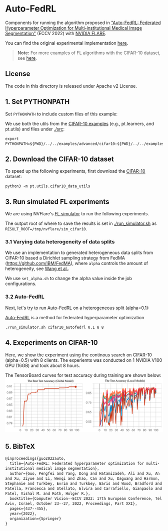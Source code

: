 # Auto-FedRL

Components for running the algorithm proposed in
["Auto-FedRL: Federated Hyperparameter Optimization for Multi-institutional Medical Image Segmentation"](https://arxiv.org/abs/2203.06338) (ECCV 2022)
with [NVIDIA FLARE](https://nvflare.readthedocs.io/en/main/index.html).

You can find the original experimental implementation [here](https://github.com/guopengf/Auto-FedRL).

> **Note:** For more examples of FL algorithms with the CIFAR-10 dataset,
> see [here](../../examples/cifar10).

## License

The code in this directory is released under Apache v2 License.

## 1. Set PYTHONPATH
Set `PYTHONPATH` to include custom files of this example:

We use both the utils from the [CIFAR-10 examples](../../examples/advanced/cifar10) (e.g., pt.learners, and pt.utils)
and files under [./src](./src):
```
export PYTHONPATH=${PWD}/../../examples/advanced/cifar10:${PWD}/../../examples/advanced/cifar10/pt/utils:${PWD}/src
```

## 2. Download the CIFAR-10 dataset
To speed up the following experiments, first download the [CIFAR-10](https://www.cs.toronto.edu/~kriz/cifar.html) dataset:
```
python3 -m pt.utils.cifar10_data_utils
```

## 3. Run simulated FL experiments

We are using NVFlare's [FL simulator](https://nvflare.readthedocs.io/en/latest/user_guide/fl_simulator.html) to run the following experiments.

The output root of where to save the results is set in [./run_simulator.sh](./run_simulator.sh) as `RESULT_ROOT=/tmp/nvflare/sim_cifar10`.

### 3.1 Varying data heterogeneity of data splits

We use an implementation to generated heterogeneous data splits from CIFAR-10 based a Dirichlet sampling strategy
from FedMA (https://github.com/IBM/FedMA), where `alpha` controls the amount of heterogeneity,
see [Wang et al.](https://arxiv.org/abs/2002.06440).

We use `set_alpha.sh` to change the alpha value inside the job configurations.

### 3.2 Auto-FedRL

Next, let's try to run Auto-FedRL on a heterogeneous split (alpha=0.1):

[Auto-FedRL](https://arxiv.org/abs/2203.06338) is a method for federated hyperparameter optimization
```
./run_simulator.sh cifar10_autofedrl 0.1 8 8
```

## 4. Exeperiments on CIFAR-10

Here, we show the experiment using the continous search on CIFAR-10 (alpha=0.5) with 8 clients. The experiemts was conducted on 1 NVIDIA V100 GPU (16GB) and took about 8 hours.

The TensorBoard curves for test accuracy during training are shown below:
![curves](./assets/fig.png)

## 5. BibTeX

```
@inproceedings{guo2022auto,
  title={Auto-FedRL: Federated hyperparameter optimization for multi-institutional medical image segmentation},
  author={Guo, Pengfei and Yang, Dong and Hatamizadeh, Ali and Xu, An and Xu, Ziyue and Li, Wenqi and Zhao, Can and Xu, Daguang and Harmon, Stephanie and Turkbey, Evrim and Turkbey, Baris and Wood, Bradford and Patella, Francesca and Stellato, Elvira and Carrafiello, Gianpaolo and Patel, Vishal M. and Roth, Holger R.},
  booktitle={Computer Vision--ECCV 2022: 17th European Conference, Tel Aviv, Israel, October 23--27, 2022, Proceedings, Part XXI},
  pages={437--455},
  year={2022},
  organization={Springer}
}
```
